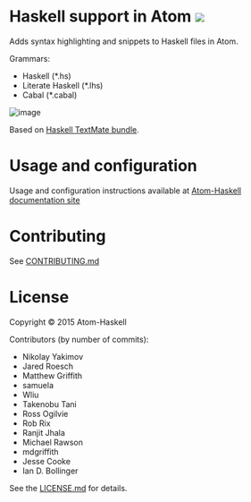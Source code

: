 # Haskell support in Atom [![](https://travis-ci.org/atom-haskell/language-haskell.svg?branch=master)](https://travis-ci.org/atom-haskell/language-haskell)

Adds syntax highlighting and snippets to Haskell files in Atom.

Grammars:

* Haskell (\*.hs)
* Literate Haskell (\*.lhs)
* Cabal (\*.cabal)

![image](https://cloud.githubusercontent.com/assets/7275622/8120540/f16d7ee6-10a8-11e5-9b9d-223ff05a54c6.png)

Based on [Haskell TextMate bundle](https://github.com/textmate/haskell.tmbundle).

# Usage and configuration

Usage and configuration instructions available at [Atom-Haskell documentation site](https://atom-haskell.github.io/core-packages/language-haskell/)

# Contributing

See [CONTRIBUTING.md](https://github.com/atom-haskell/language-haskell/blob/master/CONTRIBUTING.md)

# License

Copyright © 2015 Atom-Haskell

Contributors (by number of commits):

<!-- BEGIN CONTRIBUTORS LIST -->
* Nikolay Yakimov
* Jared Roesch
* Matthew Griffith
* samuela
* Wliu
* Takenobu Tani
* Ross Ogilvie
* Rob Rix
* Ranjit Jhala
* Michael Rawson
* mdgriffith
* Jesse Cooke
* Ian D. Bollinger

<!-- END CONTRIBUTORS LIST -->

See the [LICENSE.md][LICENSE] for details.

[LICENSE]: https://github.com/atom-haskell/language-haskell/blob/master/LICENSE.md

